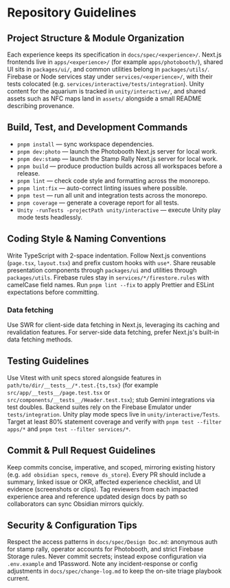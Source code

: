 # Repository Guidelines

## Project Structure & Module Organization
Each experience keeps its specification in `docs/spec/<experience>/`. Next.js frontends live in `apps/<experience>/` (for example `apps/photobooth/`), shared UI sits in `packages/ui/`, and common utilities belong in `packages/utils/`. Firebase or Node services stay under `services/<experience>/`, with their tests colocated (e.g. `services/interactive/tests/integration`). Unity content for the aquarium is tracked in `unity/interactive/`, and shared assets such as NFC maps land in `assets/` alongside a small README describing provenance.

## Build, Test, and Development Commands
- `pnpm install` — sync workspace dependencies.
- `pnpm dev:photo` — launch the Photobooth Next.js server for local work.
- `pnpm dev:stamp` — launch the Stamp Rally Next.js server for local work.
- `pnpm build` — produce production builds across all workspaces before a release.
- `pnpm lint` — check code style and formatting across the monorepo.
- `pnpm lint:fix` — auto-correct linting issues where possible.
- `pnpm test` — run all unit and integration tests across the monorepo.
- `pnpm coverage` — generate a coverage report for all tests.
- `Unity -runTests -projectPath unity/interactive` — execute Unity play mode tests headlessly.

## Coding Style & Naming Conventions
Write TypeScript with 2-space indentation. Follow Next.js conventions (`page.tsx`, `layout.tsx`) and prefix custom hooks with `use*`. Share reusable presentation components through `packages/ui` and utilities through `packages/utils`. Firebase rules stay in `services/*/firestore.rules` with camelCase field names. Run `pnpm lint --fix` to apply Prettier and ESLint expectations before committing.

### Data fetching
Use SWR for client-side data fetching in Next.js, leveraging its caching and revalidation features. For server-side data fetching, prefer Next.js's built-in data fetching methods.

## Testing Guidelines
Use Vitest with unit specs stored alongside features in `path/to/dir/__tests__/*.test.{ts,tsx}` (for example `src/app/__tests__/page.test.tsx` or `src/components/__tests__/Header.test.tsx`); stub Gemini integrations via test doubles. Backend suites rely on the Firebase Emulator under `tests/integration`. Unity play mode specs live in `unity/interactive/Tests`. Target at least 80% statement coverage and verify with `pnpm test --filter apps/*` and `pnpm test --filter services/*`.

## Commit & Pull Request Guidelines
Keep commits concise, imperative, and scoped, mirroring existing history (e.g. `add obsidian specs`, `remove ds_store`). Every PR should include a summary, linked issue or OKR, affected experience checklist, and UI evidence (screenshots or clips). Tag reviewers from each impacted experience area and reference updated design docs by path so collaborators can sync Obsidian mirrors quickly.

## Security & Configuration Tips
Respect the access patterns in `docs/spec/Design Doc.md`: anonymous auth for stamp rally, operator accounts for Photobooth, and strict Firebase Storage rules. Never commit secrets; instead expose configuration via `.env.example` and 1Password. Note any incident-response or config adjustments in `docs/spec/change-log.md` to keep the on-site triage playbook current.
